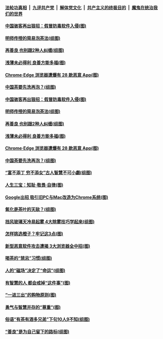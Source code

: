 

####  [法轮功真相](../../../../basic/blob/master/README.md?t=12200302) &nbsp;|&nbsp; [九评共产党](../../../../9ping.md/blob/master/README.md?t=12200302) &nbsp;|&nbsp; [解体党文化](../../../../jtdwh.md/blob/master/README.md?t=12200302)  &nbsp;|&nbsp; [共产主义的终极目的](../../../../gczydzjmd.md/blob/master/README.md?t=12200302) &nbsp;|&nbsp; [魔鬼在统治我们的世界](../../../../mgztzwmdsj.md/blob/master/README.md?t=12200302) 

#### [中国骇客再出狠招：假冒防毒软件入侵(图)](../pages/p8/956367.md?t=12200302) 

#### [明师传授的简易泡茶法(组图)](../pages/p8/955738.md?t=12200302) 

#### [再善良 也别跟2种人纠缠(组图)](../pages/p8/956323.md?t=12200302) 

#### [浅薄未必得利 良善方能多福(图)](../pages/p8/955924.md?t=12200302) 

#### [Chrome‧Edge 浏览器遭爆有 28 款恶意 App(图)](../pages/p8/956262.md?t=12200302) 

#### [中国茶要先洗再泡？(组图)](../pages/p8/955762.md?t=12200302) 

#### [中国骇客再出狠招：假冒防毒软件入侵(图)](../pages/p8/956367.md?t=12200302) 

#### [明师传授的简易泡茶法(组图)](../pages/p8/955738.md?t=12200302) 

#### [再善良 也别跟2种人纠缠(组图)](../pages/p8/956323.md?t=12200302) 

#### [浅薄未必得利 良善方能多福(图)](../pages/p8/955924.md?t=12200302) 

#### [Chrome‧Edge 浏览器遭爆有 28 款恶意 App(图)](../pages/p8/956262.md?t=12200302) 

#### [中国茶要先洗再泡？(组图)](../pages/p8/955762.md?t=12200302) 

#### [“富不添丁 穷不添女”古人智慧不可小觑(组图)](../pages/p8/956243.md?t=12200302) 

#### [人生三宝：知耻‧敬畏‧自律(图)](../pages/p8/955921.md?t=12200302) 

#### [Google出招 吸引旧PC与Mac改造为Chrome系统(图)](../pages/p8/956120.md?t=12200302) 

#### [氧化是茶叶的天敌？(组图)](../pages/p8/955760.md?t=12200302) 

#### [挡风玻璃天冷易起雾 4大除雾技巧学起来(组图)](../pages/p8/956086.md?t=12200302) 

#### [怎样挑选橙子？牢记这3点(图)](../pages/p8/955934.md?t=12200302) 

#### [新型恶意软件攻击遭揭 3大浏览器全中招(图)](../pages/p8/956000.md?t=12200302) 

#### [喝茶的“禁忌”习惯(组图)](../pages/p8/955759.md?t=12200302) 

#### [人的“磁场”决定了“命运”(组图)](../pages/p8/955958.md?t=12200302) 

#### [有智慧的人 都会戒掉“这件事”(图)](../pages/p8/955391.md?t=12200302) 

#### [“一进三出”的购物原则(图)](../pages/p8/955754.md?t=12200302) 

#### [勇气与智慧并存的“尊重”(图)](../pages/p8/955351.md?t=12200302) 

#### [俗语“有茶有酒多兄弟”下句10人9不知(组图)](../pages/p8/955846.md?t=12200302) 

#### [“善良”是为自己留下的路标(组图)](../pages/p8/955396.md?t=12200302) 

